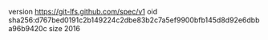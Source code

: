 version https://git-lfs.github.com/spec/v1
oid sha256:d767bed0191c2b149224c2dbe83b2c7a5ef9900bfb145d8d92e6dbba96b9420c
size 2016
